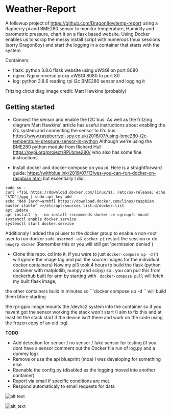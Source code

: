 # Weather-Report
A followup project of https://github.com/Dragon8oy/temp-report using a Rapberry pi and BME280 sensor to monitor temperature, Humidity and barometric pressure, chart it on a flask based website. Using Docker enables us to scrap the messy install script with numerous tmux sessions (sorry Dragon8oy) and start the logging in a container that starts with the system

Containers:
- flask: python 3.8.6 flask website using uWSGI on port 8080
- nginx: Nginx reverse proxy uWSGI 8080 to port 80
- log: python 3.8.6 reading rpi I2c BME280 sensor and logging it

Fritzing circut diag image credit: Matt Hawkins (probably)

## Getting started
 - Connect the sensor and enable the I2C bus.
As well as the fritzing diagram Matt Hawkins' article has useful instructions about enabling the i2c system 
and connecting the sensor to I2c bus https://www.raspberrypi-spy.co.uk/2016/07/using-bme280-i2c-temperature-pressure-sensor-in-python
Although we're using the BME280 python module from Richard Hull https://pypi.org/project/RPi.bme280/ who also has some fine instructions.

 - Install docker and docker-compose on you pi. Here is a straghtforward guide: https://withblue.ink/2019/07/13/yes-you-can-run-docker-on-raspbian.html
but essentially I did:
```
sudo su -
curl -fsSL https://download.docker.com/linux/$(. /etc/os-release; echo "$ID")/gpg | sudo apt-key add -
echo "deb [arch=armhf] https://download.docker.com/linux/raspbian buster stable" >>/etc/apt/sources.list.d/docker.list
apt update
apt install -y --no-install-recommends docker-ce cgroupfs-mount
systemctl enable docker.service
systemctl start docker.service
```
Additionaly I added the pi user to the docker group to enable a non-root user to run docker
```sudo usermod -aG docker pi```
restart the session or do ```newgrp docker``` (Remember this or you will still get 'permission denied')

 - Clone this repo.
cd into it,
if you were to just ```docker-compose up -d``` (it will ignore the image tag and pull the source images for the individual docker containers)
Now my pi3 took 4 hours to build the flask (python container with matplotlib, numpy and scipy)
so.. you can pull this from dockerhub built for arm
by starting with 
``` docker-compose pull```
will fetch my built flask image,

the other containers build in minutes so ```docker compose up -d `` will build them bfore starting

the rpi-gpio image mounts the /dev/ic2 system into the container so if you havent got the sensor working the stack won't start 
(I aim to fix this and at least let the stack start if the device isn't there and work on the code using the frozen copy of an old log)


**TODO**
 - Add detection for sensor / no sensor / fake sensor for testing (if you dont have a sensor comment out the Docker file run of log.py and a dummy log)
 - Remove or use the api blueprint (moa) I was developing for something else
 - Reenable the config.py (disabled as the logging moved into another container)
 - Report via email if specific conditions are met.
 - Respond automaticaly to email requests for data 

![alt text](https://ihayhurst.github.io/TurgidLemonMeander/graph.png)

![alt_text](https://ihayhurst.github.io/TurgidLemonMeander/BMP280-fritzing.png)
